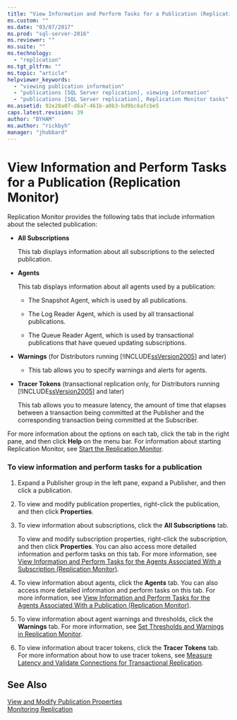 ```yaml
---
title: "View Information and Perform Tasks for a Publication (Replication Monitor) | Microsoft Docs"
ms.custom: ""
ms.date: "03/07/2017"
ms.prod: "sql-server-2016"
ms.reviewer: ""
ms.suite: ""
ms.technology: 
  - "replication"
ms.tgt_pltfrm: ""
ms.topic: "article"
helpviewer_keywords: 
  - "viewing publication information"
  - "publications [SQL Server replication], viewing information"
  - "publications [SQL Server replication], Replication Monitor tasks"
ms.assetid: 92e28a07-d6a7-461b-a0b3-bd9bc6afcbe5
caps.latest.revision: 39
author: "BYHAM"
ms.author: "rickbyh"
manager: "jhubbard"
---
```

# View Information and Perform Tasks for a Publication (Replication Monitor)
  Replication Monitor provides the following tabs that include information about the selected publication:  
  
-   **All Subscriptions**  
  
     This tab displays information about all subscriptions to the selected publication.  
  
-   **Agents**  
  
     This tab displays information about all agents used by a publication:  
  
    -   The Snapshot Agent, which is used by all publications.  
  
    -   The Log Reader Agent, which is used by all transactional publications.  
  
    -   The Queue Reader Agent, which is used by transactional publications that have queued updating subscriptions.  
  
-   **Warnings** (for Distributors running [!INCLUDE[ssVersion2005](../../../includes/ssversion2005-md.md)] and later)  
  
    -   This tab allows you to specify warnings and alerts for agents.  
  
-   **Tracer Tokens** (transactional replication only, for Distributors running [!INCLUDE[ssVersion2005](../../../includes/ssversion2005-md.md)] and later)  
  
     This tab allows you to measure latency, the amount of time that elapses between a transaction being committed at the Publisher and the corresponding transaction being committed at the Subscriber.  
  
 For more information about the options on each tab, click the tab in the right pane, and then click **Help** on the menu bar. For information about starting Replication Monitor, see [Start the Replication Monitor](../../../relational-databases/replication/monitor/start-the-replication-monitor.md).  
  
### To view information and perform tasks for a publication  
  
1.  Expand a Publisher group in the left pane, expand a Publisher, and then click a publication.  
  
2.  To view and modify publication properties, right-click the publication, and then click **Properties**.  
  
3.  To view information about subscriptions, click the **All Subscriptions** tab.  
  
     To view and modify subscription properties, right-click the subscription, and then click **Properties**. You can also access more detailed information and perform tasks on this tab. For more information, see [View Information and Perform Tasks for the Agents Associated With a Subscription &#40;Replication Monitor&#41;](../../../relational-databases/replication/monitor/view-information-and-perform-tasks-for-subscription-agents.md).  
  
4.  To view information about agents, click the **Agents** tab. You can also access more detailed information and perform tasks on this tab. For more information, see [View Information and Perform Tasks for the Agents Associated With a Publication &#40;Replication Monitor&#41;](../../../relational-databases/replication/monitor/view-information-and-perform-tasks-for-publication-agents.md).  
  
5.  To view information about agent warnings and thresholds, click the **Warnings** tab. For more information, see [Set Thresholds and Warnings in Replication Monitor](../../../relational-databases/replication/monitor/set-thresholds-and-warnings-in-replication-monitor.md).  
  
6.  To view information about tracer tokens, click the **Tracer Tokens** tab. For more information about how to use tracer tokens, see [Measure Latency and Validate Connections for Transactional Replication](../../../relational-databases/replication/monitor/measure-latency-and-validate-connections-for-transactional-replication.md).  
  
## See Also  
 [View and Modify Publication Properties](../../../relational-databases/replication/publish/view-and-modify-publication-properties.md)   
 [Monitoring Replication](../../../relational-databases/replication/monitor/monitoring-replication-overview.md)  
  
  